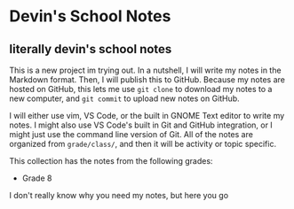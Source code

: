 # Devin's School Notes
## literally devin's school notes 
This is a new project im trying out. In a nutshell, I will write my notes in the Markdown format. Then, I will publish this to GitHub. Because my notes are hosted on GitHub, this lets me use `git clone` to download my notes to a new computer, and `git commit` to upload new notes on GitHub. 

I will either use vim, VS Code, or the built in GNOME Text editor to write my notes. I might also use VS Code's built in Git and GitHub integration, or I might just use the command line version of Git. All of the notes are organized from `grade/class/`, and then it will be activity or topic specific. 

This collection has the notes from the following grades:

- Grade 8

I don't really know why you need my notes, but here you go
